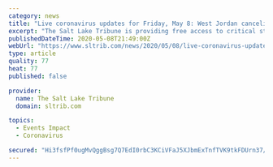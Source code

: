 ```yaml
---
category: news
title: "Live coronavirus updates for Friday, May 8: West Jordan canceling the Western Stampede rodeo due to COVID-19 concerns"
excerpt: "The Salt Lake Tribune is providing free access to critical stories about the coronavirus. Sign up for , sent to your inbox every weekday morning. To support journalism like this, please  or become a ."
publishedDateTime: 2020-05-08T21:49:00Z
webUrl: "https://www.sltrib.com/news/2020/05/08/live-coronavirus-updates/"
type: article
quality: 77
heat: 77
published: false

provider:
  name: The Salt Lake Tribune
  domain: sltrib.com

topics:
  - Events Impact
  - Coronavirus

secured: "Hi3fsfPf0ugMvQggBsg7Q7EdI0rbC3KCiVFaJ5XJbmExTnfTVK9tkFDUrn37/iHPJLTwiVGxPuXdPWXmtgsw8mX8AOHFWwTLCTSywbtRr+uVKWe4D5v6voX5UMvZ+/vYx9gdjM84AkQefoBXxOCVy48nuoxdEQCp2wUHCAgBlFSse/LQ768Vl6X6pqAL1eM8l10FO8HWhqUPAZ1+EtJUq0WtyJD7xz3W5e101stq5LCPUnxu5LNrlFw+cS+YNyOb2URhbYSfIWcvDEI5k6CECI5rK11ON86vCoVRNEfsE8JFscwu8kTECELCvPJ9hfJ+vE/IRYqzVGYnjL/S26UOovXBXAwVI3Gew9aLozzcDV5hni4RWTwGszcljSv7C1D0RPJJjQ0yxZhgGH0rMkGFUpMLi4pS/nUwe62ngg5RvqZ0UbvJ0uob+tSr0EYp3W0CIrpTsbgaMESnNU4WKENc0u0tSNpOi7buz1dt3vlIBQE=;5RTrxX2bduduJB3eY5zAYg=="
---
```


